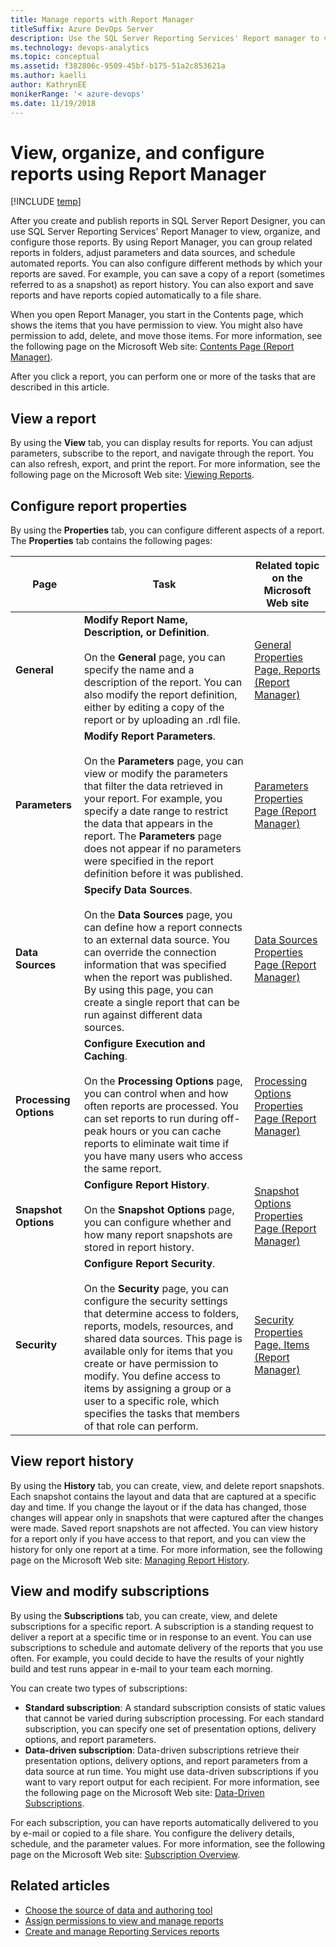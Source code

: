 ```yaml
---
title: Manage reports with Report Manager
titleSuffix: Azure DevOps Server
description: Use the SQL Server Reporting Services' Report manager to view, organize, and configure reports 
ms.technology: devops-analytics
ms.topic: conceptual
ms.assetid: f382806c-9509-45bf-b175-51a2c853621a
ms.author: kaelli
author: KathrynEE
monikerRange: '< azure-devops' 
ms.date: 11/19/2018
---
```



# View, organize, and configure reports using Report Manager 

[!INCLUDE [temp](../includes/tfs-report-platform-version.md)]

After you create and publish reports in SQL Server Report Designer, you can use SQL Server Reporting Services' Report Manager to view, organize, and configure those reports. By using Report Manager, you can group related reports in folders, adjust parameters and data sources, and schedule automated reports. You can also configure different methods by which your reports are saved. For example, you can save a copy of a report (sometimes referred to as a snapshot) as report history. You can also export and save reports and have reports copied automatically to a file share.  
  
When you open Report Manager, you start in the Contents page, which shows the items that you have permission to view. You might also have permission to add, delete, and move those items. For more information, see the following page on the Microsoft Web site: [Contents Page (Report Manager)](/previous-versions/sql/sql-server-2008-r2/ms186470(v=sql.105)).  
  
After you click a report, you can perform one or more of the tasks that are described in this article.  
  
<a name="ViewAReport"></a> 

## View a report  

By using the **View** tab, you can display results for reports. You can adjust parameters, subscribe to the report, and navigate through the report. You can also refresh, export, and print the report. For more information, see the following page on the Microsoft Web site: [Viewing Reports](/previous-versions/sql/sql-server-2008-r2/ms156312(v=sql.105)).  

<a name="ConfigureReportProperties"></a> 
  
## Configure report properties  

 By using the **Properties** tab, you can configure different aspects of a report. The **Properties** tab contains the following pages:  
  
|Page|Task|Related topic on the Microsoft Web site|  
|----------|----------|---------------------------------------------|  
|**General**|**Modify Report Name, Description, or Definition**.<br /><br /> On the **General** page, you can specify the name and a description of the report. You can also modify the report definition, either by editing a copy of the report or by uploading an .rdl file.|[General Properties Page, Reports (Report Manager)](/previous-versions/sql/sql-server-2008-r2/ms186545(v=sql.105))|  
|**Parameters**|**Modify Report Parameters**.<br /><br /> On the **Parameters** page, you can view or modify the parameters that filter the data retrieved in your report. For example, you specify a date range to restrict the data that appears in the report. The **Parameters** page does not appear if no parameters were specified in the report definition before it was published.|[Parameters Properties Page (Report Manager)](/previous-versions/sql/sql-server-2008-r2/ms189700(v=sql.105))|  
|**Data Sources**|**Specify Data Sources**.<br /><br /> On the **Data Sources** page, you can define how a report connects to an external data source. You can override the connection information that was specified when the report was published. By using this page, you can create a single report that can be run against different data sources.|[Data Sources Properties Page (Report Manager)](/previous-versions/sql/sql-server-2008-r2/ms190041(v=sql.105))|  
|**Processing Options**|**Configure Execution and Caching**.<br /><br /> On the **Processing Options** page, you can control when and how often reports are processed. You can set reports to run during off-peak hours or you can cache reports to eliminate wait time if you have many users who access the same report.|[Processing Options Properties Page (Report Manager)](/previous-versions/sql/sql-server-2008-r2/ms178821(v=sql.105))|  
|**Snapshot Options**|**Configure Report History**.<br /><br /> On the **Snapshot Options** page, you can configure whether and how many report snapshots are stored in report history.|[Snapshot Options Properties Page (Report Manager)](/previous-versions/sql/sql-server-2008-r2/ms189952(v=sql.105))|  
|**Security**|**Configure Report Security**.<br /><br /> On the **Security** page, you can configure the security settings that determine access to folders, reports, models, resources, and shared data sources. This page is available only for items that you create or have permission to modify. You define access to items by assigning a group or a user to a specific role, which specifies the tasks that members of that role can perform.|[Security Properties Page, Items (Report Manager)](/previous-versions/sql/sql-server-2008-r2/ms180265(v=sql.105))|  


<a name="ViewReportHistory"></a> 

## View report history  

By using the **History** tab, you can create, view, and delete report snapshots. Each snapshot contains the layout and data that are captured at a specific day and time. If you change the layout or if the data has changed, those changes will appear only in snapshots that were captured after the changes were made. Saved report snapshots are not affected. You can view history for a report only if you have access to that report, and you can view the history for only one report at a time. For more information, see the following page on the Microsoft Web site: [Managing Report History](/previous-versions/sql/sql-server-2008-r2/ms155849(v=sql.105)).  
  
<a name="ViewAndModifySubscriptions"></a>

## View and modify subscriptions  

By using the **Subscriptions** tab, you can create, view, and delete subscriptions for a specific report. A subscription is a standing request to deliver a report at a specific time or in response to an event. You can use subscriptions to schedule and automate delivery of the reports that you use often. For example, you could decide to have the results of your nightly build and test runs appear in e-mail to your team each morning.  
  
You can create two types of subscriptions:  
  
- **Standard subscription**: A standard subscription consists of static values that cannot be varied during subscription processing. For each standard subscription, you can specify one set of presentation options, delivery options, and report parameters.  
- **Data-driven subscription**: Data-driven subscriptions retrieve their presentation options, delivery options, and report parameters from a data source at run time. You might use data-driven subscriptions if you want to vary report output for each recipient. For more information, see the following page on the Microsoft Web site: [Data-Driven Subscriptions](/previous-versions/sql/sql-server-2008-r2/ms159150(v=sql.105)).  
  
For each subscription, you can have reports automatically delivered to you by e-mail or copied to a file share. You configure the delivery details, schedule, and the parameter values. For more information, see the following page on the Microsoft Web site: [Subscription Overview](/previous-versions/sql/sql-server-2008-r2/ms159762(v=sql.105)).  
  
## Related articles

- [Choose the source of data and authoring tool](../sql-reports/components-data-warehouse.md)   
- [Assign permissions to view and manage reports](grant-permissions-to-reports.md)   
- [Create and manage Reporting Services reports](../sql-reports/create-and-manage-reporting-services-reports.md)